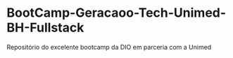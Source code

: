 # BootCamp-Geracaoo-Tech-Unimed-BH-Fullstack
Repositório do excelente bootcamp da DIO em parceria com a Unimed
